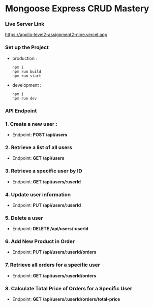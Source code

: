 # Mongoose Express CRUD Mastery

### Live Server Link
https://apollo-level2-assignment2-nine.vercel.app

### Set up the Project

- production :
    ```
    npm i
    npm run build
    npm run start
    ```
- development : 
    ```
    npm i
    npm run dev
    ```

### API Endpoint
### 1. Create a new user :
- Endpoint: **POST /api/users**

### 2. Retrieve a list of all users
- Endpoint: **GET /api/users**

### 3. Retrieve a specific user by ID
- Endpoint: **GET /api/users/:userId**

### 4. Update user information
- Endpoint: **PUT /api/users/:userId**

### 5. Delete a user
- Endpoint: **DELETE /api/users/:userId**

### 6. Add New Product in Order
- Endpoint: **PUT /api/users/:userId/orders**

### 7. Retrieve all orders for a specific user
- Endpoint: **GET /api/users/:userId/orders**

### 8. Calculate Total Price of Orders for a Specific User
- Endpoint: **GET /api/users/:userId/orders/total-price**